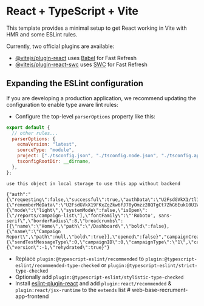 # React + TypeScript + Vite

This template provides a minimal setup to get React working in Vite with HMR and some ESLint rules.

Currently, two official plugins are available:

- [@vitejs/plugin-react](https://github.com/vitejs/vite-plugin-react/blob/main/packages/plugin-react/README.md) uses [Babel](https://babeljs.io/) for Fast Refresh
- [@vitejs/plugin-react-swc](https://github.com/vitejs/vite-plugin-react-swc) uses [SWC](https://swc.rs/) for Fast Refresh

## Expanding the ESLint configuration

If you are developing a production application, we recommend updating the configuration to enable type aware lint rules:

- Configure the top-level `parserOptions` property like this:

```js
export default {
  // other rules...
  parserOptions: {
    ecmaVersion: "latest",
    sourceType: "module",
    project: ["./tsconfig.json", "./tsconfig.node.json", "./tsconfig.app.json"],
    tsconfigRootDir: __dirname,
  },
};
```

```
use this object in local storage to use this app without backend

{"auth":"{\"requesting\":false,\"successful\":true,\"authData\":\"U2FsdGVkX1/tl19AIwpSEh1ZMsyTwoNEjSSBgOqUjFQjBACe40wcv+sZSk18F0VqQEnrCveCS/yTCa1PFf/theSVgiKfThP/rwQzH1qXThsKQCZOZORyAUwEG/fBpNFgmNKdkDgRRV0NM4sDJvd9vC2qL13gOOqenhZhFWNvAnYqs3wZtNZQ96IyVJL7o8FV0urrGHqb4wUPkIVdfLDbJMWzLMOrfc9KTeIvThwon1nHsr3UKqtOEQvKjiRg0+8YVyfgE12v1c+zjobOP+RxvXkNcfALdmkIUt4Eu0PXqDArkInjL88PQVxnO3AxRNQiMuyV8laUDMltyd9uB9lOL54OFBbi0nU81/syUBv/ovhZvOfOH7P9kUPKCUY5N2kSBvC88QSVwqh19ZC/B2FLaeeNgjoIFpkNgEZpgjVI79U=\",\"redirectPath\":null,\"errors\":null}","rememberMe":"{\"rememberMeData\":\"U2FsdGVkX19FKxZqZkw6fJ70yOmzz28QTgCt7ZhG6EukG0U1W1B3xqoittY7vyRDrt9W84j97oJOyA4jj1tR2O+8JUYNAeFsvJlGYP+oUeQ=\"}","customization":"{\"mode\":\"light\",\"systemMode\":false,\"isOpen\":[\"/reports/campaign-list\"],\"fontFamily\":\"'Roboto', sans-serif\",\"borderRadius\":8,\"breadcrumbs\":[{\"name\":\"Home\",\"path\":\"/Dashboard\",\"bold\":false},{\"name\":\"Campaign Report\",\"path\":null,\"bold\":true}],\"opened\":false}","campaignCreation":"{\"sendTestMessageType\":0,\"campaignID\":0,\"campaignType\":\"1\",\"campaignCreator\":\"1\"}","_persist":"{\"version\":-1,\"rehydrated\":true}"}

```

- Replace `plugin:@typescript-eslint/recommended` to `plugin:@typescript-eslint/recommended-type-checked` or `plugin:@typescript-eslint/strict-type-checked`
- Optionally add `plugin:@typescript-eslint/stylistic-type-checked`
- Install [eslint-plugin-react](https://github.com/jsx-eslint/eslint-plugin-react) and add `plugin:react/recommended` & `plugin:react/jsx-runtime` to the `extends` list
#   w e b - b a s e - r e c r u m e n t - a p p - f r o n t e n d  
 